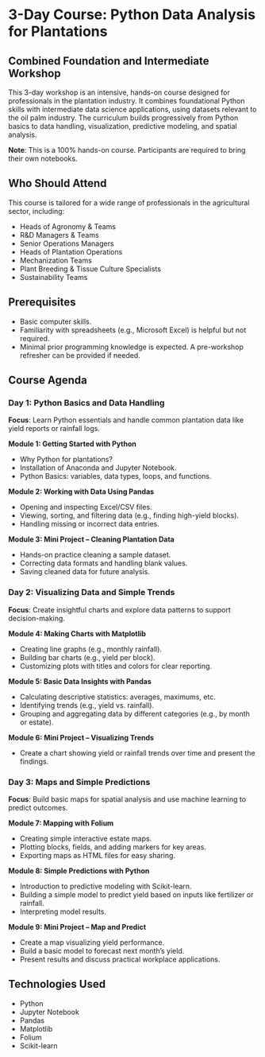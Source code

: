 # 3-Day Course: Python Data Analysis for Plantations
## Combined Foundation and Intermediate Workshop

This 3-day workshop is an intensive, hands-on course designed for professionals in the plantation industry. It combines foundational Python skills with intermediate data science applications, using datasets relevant to the oil palm industry. The curriculum builds progressively from Python basics to data handling, visualization, predictive modeling, and spatial analysis.

**Note**: This is a 100% hands-on course. Participants are required to bring their own notebooks.

## Who Should Attend
This course is tailored for a wide range of professionals in the agricultural sector, including:
- Heads of Agronomy & Teams
- R&D Managers & Teams
- Senior Operations Managers
- Heads of Plantation Operations
- Mechanization Teams
- Plant Breeding & Tissue Culture Specialists
- Sustainability Teams

## Prerequisites
- Basic computer skills.
- Familiarity with spreadsheets (e.g., Microsoft Excel) is helpful but not required.
- Minimal prior programming knowledge is expected. A pre-workshop refresher can be provided if needed.

## Course Agenda

### Day 1: Python Basics and Data Handling
**Focus**: Learn Python essentials and handle common plantation data like yield reports or rainfall logs.

**Module 1: Getting Started with Python**
- Why Python for plantations?
- Installation of Anaconda and Jupyter Notebook.
- Python Basics: variables, data types, loops, and functions.

**Module 2: Working with Data Using Pandas**
- Opening and inspecting Excel/CSV files.
- Viewing, sorting, and filtering data (e.g., finding high-yield blocks).
- Handling missing or incorrect data entries.

**Module 3: Mini Project – Cleaning Plantation Data**
- Hands-on practice cleaning a sample dataset.
- Correcting data formats and handling blank values.
- Saving cleaned data for future analysis.

### Day 2: Visualizing Data and Simple Trends
**Focus**: Create insightful charts and explore data patterns to support decision-making.

**Module 4: Making Charts with Matplotlib**
- Creating line graphs (e.g., monthly rainfall).
- Building bar charts (e.g., yield per block).
- Customizing plots with titles and colors for clear reporting.

**Module 5: Basic Data Insights with Pandas**
- Calculating descriptive statistics: averages, maximums, etc.
- Identifying trends (e.g., yield vs. rainfall).
- Grouping and aggregating data by different categories (e.g., by month or estate).

**Module 6: Mini Project – Visualizing Trends**
- Create a chart showing yield or rainfall trends over time and present the findings.

### Day 3: Maps and Simple Predictions
**Focus**: Build basic maps for spatial analysis and use machine learning to predict outcomes.

**Module 7: Mapping with Folium**
- Creating simple interactive estate maps.
- Plotting blocks, fields, and adding markers for key areas.
- Exporting maps as HTML files for easy sharing.

**Module 8: Simple Predictions with Python**
- Introduction to predictive modeling with Scikit-learn.
- Building a simple model to predict yield based on inputs like fertilizer or rainfall.
- Interpreting model results.

**Module 9: Mini Project – Map and Predict**
- Create a map visualizing yield performance.
- Build a basic model to forecast next month’s yield.
- Present results and discuss practical workplace applications.

## Technologies Used
- Python
- Jupyter Notebook
- Pandas
- Matplotlib
- Folium
- Scikit-learn
